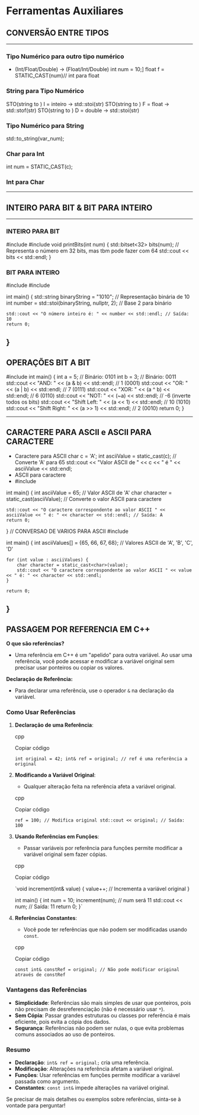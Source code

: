 
# Ferramentas Auxiliares
## CONVERSÃO ENTRE TIPOS
-----------------------------------------------------------------------
### Tipo Numérico para outro tipo numérico
* (Int/Float/Double) -> (Float/Int/Double)
   int num = 10;]
  float f = STATIC_CAST<float>(num)// int para float
### String para Tipo Numérico
STO(string to ) I = inteiro -> std::stoi(str)
STO(string to ) F = float -> std::stof(str)
STO(string to ) D = double -> std::stoi(str)
### Tipo Numérico para String
std::to_string(var_num);
### Char para Int
int num = STATIC_CAST<int>(c);
### Int para Char
-----------------------------------------------------------------------
## INTEIRO PARA BIT & BIT PARA INTEIRO
-----------------------------------------------------------------------
### INTEIRO PARA BIT 
#include <iostream>
#include <bitset>
void printBits(int num) {
    std::bitset<32> bits(num); // Representa o número em 32 bits, mas tbm pode fazer com 64
    std::cout << bits << std::endl;
}
### BIT PARA INTEIRO
#include <iostream>
#include <string>

int main() {
    std::string binaryString = "1010"; // Representação binária de 10
    int number = std::stoi(binaryString, nullptr, 2); // Base 2 para binário

    std::cout << "O número inteiro é: " << number << std::endl; // Saída: 10
    return 0;
}
------------------------------------------------------------------------
## OPERAÇÕES BIT A BIT
#include <iostream> int main() { int a = 5; // Binário: 0101 int b = 3; // Binário: 0011 
std::cout << "AND: " << (a & b) << std::endl; // 1 (0001) std::cout << "OR: " << (a | b) << std::endl; // 7 (0111) std::cout << "XOR: " << (a ^ b) << std::endl; // 6 (0110) std::cout << "NOT: " << (~a) << std::endl; // -6 (inverte todos os bits) std::cout << "Shift Left: " << (a << 1) << std::endl; // 10 (1010) std::cout << "Shift Right: " << (a >> 1) << std::endl; // 2 (0010) return 0; }

------------------------------------------------------------------------
## CARACTERE PARA ASCII e ASCII PARA CARACTERE 
* Caractere para ASCII
char c = 'A';
 int asciiValue = static_cast<int>(c); // Converte 'A' para 65 std::cout << "Valor ASCII de " << c << " é " << asciiValue << std::endl;
*  ASCII para caractere
* #include <iostream>

int main() {
    int asciiValue = 65; // Valor ASCII de 'A'
    char character = static_cast<char>(asciiValue); // Converte o valor ASCII para caractere

    std::cout << "O caractere correspondente ao valor ASCII " << asciiValue << " é: " << character << std::endl; // Saída: A
    return 0;
}
// CONVERSAO DE VARIOS PARA ASCII
#include <iostream>

int main() {
    int asciiValues[] = {65, 66, 67, 68}; // Valores ASCII de 'A', 'B', 'C', 'D'

    for (int value : asciiValues) {
        char character = static_cast<char>(value);
        std::cout << "O caractere correspondente ao valor ASCII " << value << " é: " << character << std::endl;
    }

    return 0;
}
-----------------------------------------------------
## PASSAGEM POR REFERENCIA EM C++

**O que são referências?**

-   Uma referência em C++ é um "apelido" para outra variável. Ao usar uma referência, você pode acessar e modificar a variável original sem precisar usar ponteiros ou copiar os valores.

**Declaração de Referência:**

-   Para declarar uma referência, use o operador `&` na declaração da variável.

### Como Usar Referências

1.  **Declaração de uma Referência**:
    
    cpp
    
    Copiar código
    
    `int original = 42;
    int& ref = original; // ref é uma referência a original` 
    
2.  **Modificando a Variável Original**:
    
    -   Qualquer alteração feita na referência afeta a variável original.
    
    cpp
    
    Copiar código
    
    `ref = 100; // Modifica original
    std::cout << original; // Saída: 100` 
    
3.  **Usando Referências em Funções**:
    
    -   Passar variáveis por referência para funções permite modificar a variável original sem fazer cópias.
    
    cpp
    
    Copiar código
    
    `void increment(int& value) {
        value++; // Incrementa a variável original
    }
    
    int main() {
        int num = 10;
        increment(num); // num será 11
        std::cout << num; // Saída: 11
        return 0;
    }` 
    
4.  **Referências Constantes**:
    
    -   Você pode ter referências que não podem ser modificadas usando `const`.
    
    cpp
    
    Copiar código
    
    `const int& constRef = original; // Não pode modificar original através de constRef` 
    

### Vantagens das Referências

-   **Simplicidade**: Referências são mais simples de usar que ponteiros, pois não precisam de desreferenciação (não é necessário usar `*`).
-   **Sem Cópia**: Passar grandes estruturas ou classes por referência é mais eficiente, pois evita a cópia dos dados.
-   **Segurança**: Referências não podem ser nulas, o que evita problemas comuns associados ao uso de ponteiros.

### Resumo

-   **Declaração**: `int& ref = original;` cria uma referência.
-   **Modificação**: Alterações na referência afetam a variável original.
-   **Funções**: Usar referências em funções permite modificar a variável passada como argumento.
-   **Constantes**: `const int&` impede alterações na variável original.

Se precisar de mais detalhes ou exemplos sobre referências, sinta-se à vontade para perguntar!
